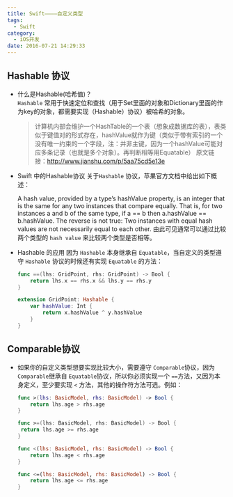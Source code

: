 ```yaml
---
title: Swift————自定义类型
tags:
  - Swift
category:
  - iOS开发
date: 2016-07-21 14:29:33
---
```



## Hashable 协议
* 什么是Hashable(哈希值)？     
	`Hashable` 常用于快速定位和查找（用于Set里面的对象和Dictionary里面的作为key的对象，都需要实现（Hashable）协议）被哈希的对象。
	
	> 计算机内部会维护一个HashTable的一个表（想象成数据库的表），表类似于键值对的形式存在，hashValue就作为键（类似于带有索引的一个没有唯一约束的一个字段，注：并非主键，因为一个hashValue可能对应多条记录（也就是多个对象）。再判断相等用Equatable）
原文链接：http://www.jianshu.com/p/5aa75cd5e13e

* Swift 中的Hashable协议
	关于`Hashable` 协议，苹果官方文档中给出如下概述：
	>
	A hash value, provided by a type’s hashValue property, is an integer that is the same for any two instances that compare equally. That is, for two instances a and b of the same type, if a == b then a.hashValue == b.hashValue. The reverse is not true: Two instances with equal hash values are not necessarily equal to each other.
	由此可见通常可以通过比较两个类型的 `hash value` 来比较两个类型是否相等。
	
* Hashable 的应用
	因为 `Hashable` 本身继承自 `Equatable`，当自定义的类型遵守 `Hashable` 协议的时候还有实现 `Equatable` 的方法：
	
	``` swift
	func ==(lhs: GridPoint, rhs: GridPoint) -> Bool {
    	return lhs.x == rhs.x && lhs.y == rhs.y
	}

	extension GridPoint: Hashable {
    	var hashValue: Int {
        	return x.hashValue ^ y.hashValue
    	}
	}
	
	```
## Comparable协议
* 如果你的自定义类型想要实现比较大小，需要遵守 `Comparable`协议，因为 `Comparable`继承自 `Equatable`协议，所以你必须实现一个 `==`方法，又因为本身定义，至少要实现 `<` 方法，其他的操作符方法可选。例如：

	``` swift
	func >(lhs: BasicModel, rhs: BasicModel) -> Bool {
    	return lhs.age > rhs.age
	}

	func >=(lhs: BasicModel, rhs: BasicModel) -> Bool {
   	 return lhs.age >= rhs.age
	}

	func <(lhs: BasicModel, rhs: BasicModel) -> Bool {
    	return lhs.age < rhs.age
	}

	func <=(lhs: BasicModel, rhs: BasicModel) -> Bool {
    	return lhs.age <= rhs.age
	}

	```


